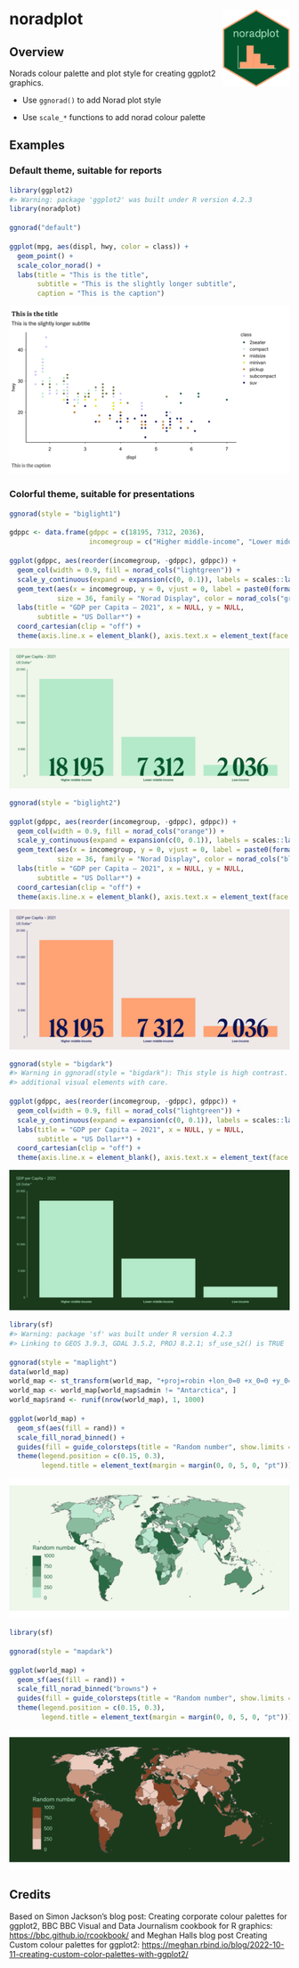 
# noradplot <img src="man/figures/sticker.png" align="right" width="120"/>

## Overview

Norads colour palette and plot style for creating ggplot2 graphics.

- Use `ggnorad()` to add Norad plot style

- Use `scale_*` functions to add norad colour palette

## Examples

### Default theme, suitable for reports

``` r
library(ggplot2)
#> Warning: package 'ggplot2' was built under R version 4.2.3
library(noradplot)

ggnorad("default")

ggplot(mpg, aes(displ, hwy, color = class)) + 
  geom_point() +
  scale_color_norad() +
  labs(title = "This is the title",
       subtitle = "This is the slightly longer subtitle",
       caption = "This is the caption")
```

![](man/figures/README-example1-1.svg)<!-- -->

### Colorful theme, suitable for presentations

``` r
ggnorad(style = "biglight1")

gdppc <- data.frame(gdppc = c(18195, 7312, 2036),
                    incomegroup = c("Higher middle-income", "Lower middle-income", "Low-income"))

ggplot(gdppc, aes(reorder(incomegroup, -gdppc), gdppc)) + 
  geom_col(width = 0.9, fill = norad_cols("lightgreen")) +
  scale_y_continuous(expand = expansion(c(0, 0.1)), labels = scales::label_comma(big.mark = " ")) +
  geom_text(aes(x = incomegroup, y = 0, vjust = 0, label = paste0(format(round(gdppc, 1), big.mark = " "))),
            size = 36, family = "Norad Display", color = norad_cols("green")) +
  labs(title = "GDP per Capita – 2021", x = NULL, y = NULL,
       subtitle = "US Dollar*") +
  coord_cartesian(clip = "off") +
  theme(axis.line.x = element_blank(), axis.text.x = element_text(face = "bold"))
```

![](man/figures/README-example2-1.svg)<!-- -->

``` r
ggnorad(style = "biglight2")

ggplot(gdppc, aes(reorder(incomegroup, -gdppc), gdppc)) + 
  geom_col(width = 0.9, fill = norad_cols("orange")) +
  scale_y_continuous(expand = expansion(c(0, 0.1)), labels = scales::label_comma(big.mark = " ")) +
  geom_text(aes(x = incomegroup, y = 0, vjust = 0, label = paste0(format(round(gdppc, 1), big.mark = " "))),
            size = 36, family = "Norad Display", color = norad_cols("blue")) +
  labs(title = "GDP per Capita – 2021", x = NULL, y = NULL,
       subtitle = "US Dollar*") +
  coord_cartesian(clip = "off") +
  theme(axis.line.x = element_blank(), axis.text.x = element_text(face = "bold"))
```

![](man/figures/README-example3-1.svg)<!-- -->

``` r
ggnorad(style = "bigdark")
#> Warning in ggnorad(style = "bigdark"): This style is high contrast. Use
#> additional visual elements with care.

ggplot(gdppc, aes(reorder(incomegroup, -gdppc), gdppc)) + 
  geom_col(width = 0.9, fill = norad_cols("lightgreen")) +
  scale_y_continuous(expand = expansion(c(0, 0.1)), labels = scales::label_comma(big.mark = " ")) +
  labs(title = "GDP per Capita – 2021", x = NULL, y = NULL,
       subtitle = "US Dollar*") +
  coord_cartesian(clip = "off") +
  theme(axis.line.x = element_blank(), axis.text.x = element_text(face = "bold"))
```

![](man/figures/README-example4-1.svg)<!-- -->

``` r
library(sf)
#> Warning: package 'sf' was built under R version 4.2.3
#> Linking to GEOS 3.9.3, GDAL 3.5.2, PROJ 8.2.1; sf_use_s2() is TRUE

ggnorad(style = "maplight")
data(world_map)
world_map <- st_transform(world_map, "+proj=robin +lon_0=0 +x_0=0 +y_0=0 +R=6371000 +units=m +no_defs +type=crs")
world_map <- world_map[world_map$admin != "Antarctica", ]
world_map$rand <- runif(nrow(world_map), 1, 1000)

ggplot(world_map) + 
  geom_sf(aes(fill = rand)) +
  scale_fill_norad_binned() +
  guides(fill = guide_colorsteps(title = "Random number", show.limits = TRUE)) +
  theme(legend.position = c(0.15, 0.3),
        legend.title = element_text(margin = margin(0, 0, 5, 0, "pt")))
```

![](man/figures/README-example5-1.svg)<!-- -->

``` r
library(sf)

ggnorad(style = "mapdark")

ggplot(world_map) + 
  geom_sf(aes(fill = rand)) + 
  scale_fill_norad_binned("browns") +
  guides(fill = guide_colorsteps(title = "Random number", show.limits = TRUE)) +
  theme(legend.position = c(0.15, 0.3),
        legend.title = element_text(margin = margin(0, 0, 5, 0, "pt")))
```

![](man/figures/README-example6%7D-1.svg)<!-- -->

## Credits

Based on Simon Jackson’s blog post: Creating corporate colour palettes
for ggplot2, BBC BBC Visual and Data Journalism cookbook for R graphics:
<https://bbc.github.io/rcookbook/> and Meghan Halls blog post Creating
Custom colour palettes for ggplot2:
<https://meghan.rbind.io/blog/2022-10-11-creating-custom-color-palettes-with-ggplot2/>
